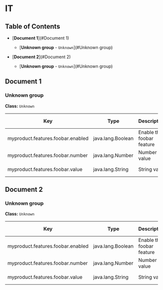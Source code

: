
# IT



## Table of Contents


* [**Document 1**](#Document 1)
  * [**Unknown group** - `Unknown`](#Unknown group)

* [**Document 2**](#Document 2)
  * [**Unknown group** - `Unknown`](#Unknown group)




## Document 1


### Unknown group
**Class:** `Unknown`

|Key|Type|Description|Default value|Deprecation|
|---|----|-----------|-------------|-----------|
| myproduct.features.foobar.enabled| java.lang.Boolean| Enable the foobar feature| true| | 
| myproduct.features.foobar.number| java.lang.Number| Number value| 12.99| | 
| myproduct.features.foobar.value| java.lang.String| String value| Hello world| | 


## Document 2


### Unknown group
**Class:** `Unknown`

|Key|Type|Description|Default value|Deprecation|
|---|----|-----------|-------------|-----------|
| myproduct.features.foobar.enabled| java.lang.Boolean| Enable the foobar feature| true| | 
| myproduct.features.foobar.number| java.lang.Number| Number value| 12.99| | 
| myproduct.features.foobar.value| java.lang.String| String value| Hello world| | 



